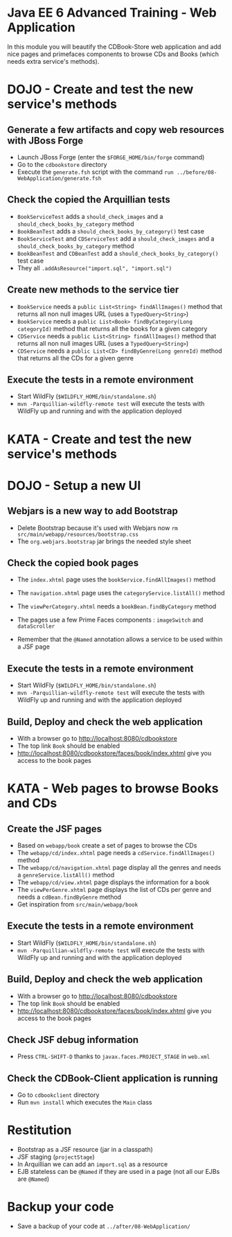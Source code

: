 # Java EE 6 Advanced Training - Web Application

In this module you will beautify the CDBook-Store web application and add nice pages and primefaces components to browse CDs and Books (which needs extra service's methods).

# DOJO - Create and test the new service's methods

## Generate a few artifacts and copy web resources with JBoss Forge

* Launch JBoss Forge (enter the `$FORGE_HOME/bin/forge` command)
* Go to the `cdbookstore` directory
* Execute the `generate.fsh` script with the command `run ../before/08-WebApplication/generate.fsh` 

## Check the copied the Arquillian tests

* `BookServiceTest` adds a `should_check_images` and a `should_check_books_by_category` method
* `BookBeanTest` adds a `should_check_books_by_category()` test case
* `BookServiceTest` and `CDServiceTest` add a `should_check_images` and a `should_check_books_by_category` method
* `BookBeanTest` and `CDBeanTest` add a `should_check_books_by_category()` test case
* They all `.addAsResource("import.sql", "import.sql")`

## Create new methods to the service tier

* `BookService` needs a `public List<String> findAllImages()` method that returns all non null images URL (uses a `TypedQuery<String>`) 
* `BookService` needs a `public List<Book> findByCategory(Long categoryId)` method that returns all the books for a given category
* `CDService` needs a `public List<String> findAllImages()` method that returns all non null images URL (uses a `TypedQuery<String>`) 
* `CDService` needs a `public List<CD> findByGenre(Long genreId)` method that returns all the CDs for a given genre

## Execute the tests in a remote environment

* Start WildFly (`$WILDFLY_HOME/bin/standalone.sh`)
* `mvn -Parquillian-wildfly-remote test` will execute the tests with WildFly up and running and with the application deployed

# KATA - Create and test the new service's methods


# DOJO - Setup a new UI

## Webjars is a new way to add Bootstrap

* Delete Bootstrap because it's used with Webjars now `rm src/main/webapp/resources/bootstrap.css`
* The `org.webjars.bootstrap` jar brings the needed style sheet

##  Check the copied book pages

* The `index.xhtml` page uses the `bookService.findAllImages()` method
* The `navigation.xhtml` page uses the `categoryService.listAll()` method
* The `viewPerCategory.xhtml` needs a `bookBean.findByCategory` method
* The pages use a few Prime Faces components : `imageSwitch` and `dataScroller` 

* Remember that the `@Named` annotation allows a service to be used within a JSF page

## Execute the tests in a remote environment

* Start WildFly (`$WILDFLY_HOME/bin/standalone.sh`)
* `mvn -Parquillian-wildfly-remote test` will execute the tests with WildFly up and running and with the application deployed

## Build, Deploy and check the web application
                 
* With a browser go to [http://localhost:8080/cdbookstore]()
* The top link `Book` should be enabled 
* [http://localhost:8080/cdbookstore/faces/book/index.xhtml]() give you access to the book pages

# KATA - Web pages to browse Books and CDs

## Create the JSF pages

* Based on `webapp/book` create a set of pages to browse the CDs
* The `webapp/cd/index.xhtml` page needs a `cdService.findAllImages()` method
* The `webapp/cd/navigation.xhtml` page display all the genres and needs a `genreService.listAll()` method
* The `webapp/cd/view.xhtml` page displays the information for a book
* The `viewPerGenre.xhtml` page displays the list of CDs per genre and needs a `cdBean.findByGenre` method
* Get inspiration from `src/main/webapp/book`


## Execute the tests in a remote environment

* Start WildFly (`$WILDFLY_HOME/bin/standalone.sh`)
* `mvn -Parquillian-wildfly-remote test` will execute the tests with WildFly up and running and with the application deployed

## Build, Deploy and check the web application
                 
* With a browser go to [http://localhost:8080/cdbookstore]()
* The top link `Book` should be enabled 
* [http://localhost:8080/cdbookstore/faces/book/index.xhtml]() give you access to the book pages

## Check JSF debug information

* Press `CTRL-SHIFT-D` thanks to `javax.faces.PROJECT_STAGE` in `web.xml`

## Check the CDBook-Client application is running

* Go to `cdbookclient` directory
* Run `mvn install` which executes the `Main` class

# Restitution

* Bootstrap as a JSF resource (jar in a classpath)
* JSF staging (`projectStage`)
* In Arquillian we can add an `import.sql` as a resource
* EJB stateless can be `@Named` if they are used in a page (not all our EJBs are `@Named`)

# Backup your code

* Save a backup of your code at `../after/08-WebApplication/`
